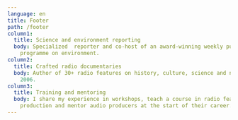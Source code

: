 ```yaml
---
language: en
title: Footer
path: /footer
column1:
  title: Science and environment reporting
  body: Specialized  reporter and co-host of an award-winning weekly public radio
    programme on environment.
column2:
  title: Crafted radio documentaries
  body: Author of 30+ radio features on history, culture, science and nature since
    2006.
column3:
  title: Training and mentoring
  body: I share my experience in workshops, teach a course in radio feature
    production and mentor audio producers at the start of their career.
---
```

